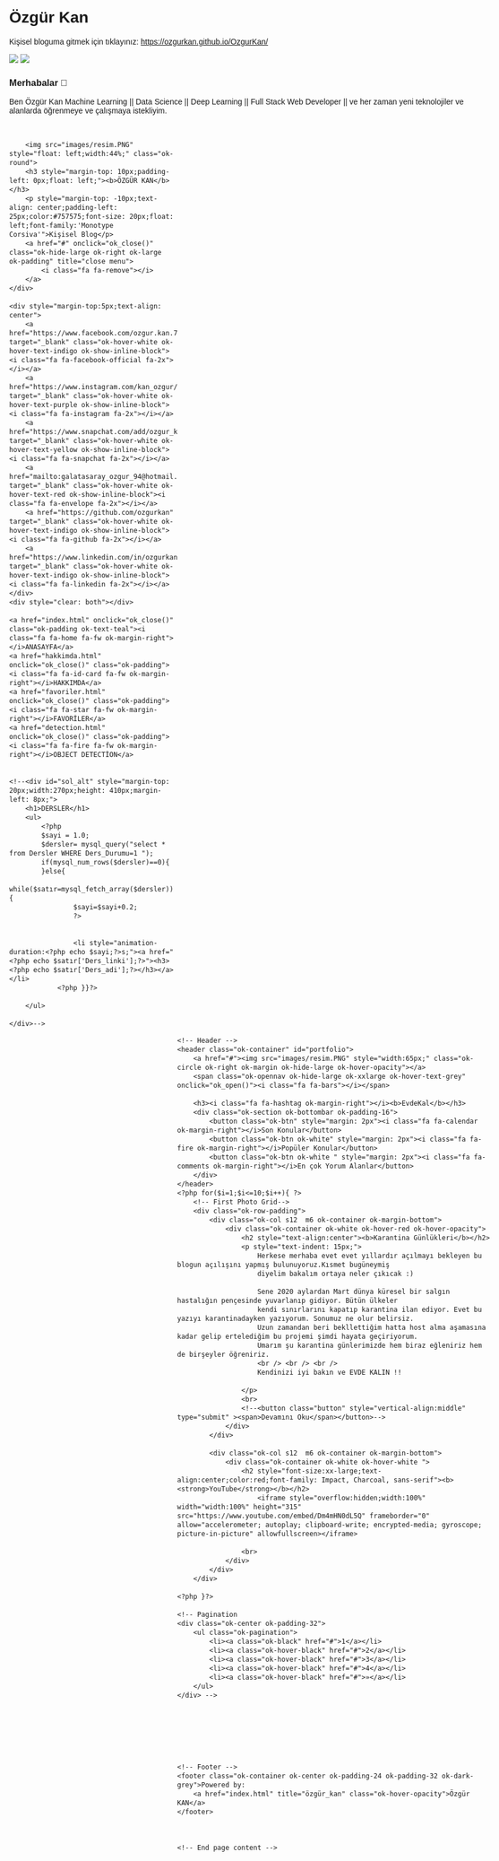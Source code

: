 # Özgür Kan

Kişisel bloguma gitmek için tıklayınız: https://ozgurkan.github.io/OzgurKan/


<img src="https://media.giphy.com/media/p4NLw3I4U0idi/giphy.gif" width="300"> <img src= "https://media.giphy.com/media/26tn33aiTi1jkl6H6/giphy.gif" width = "300">

### Merhabalar 👋
 Ben Özgür Kan  Machine Learning || Data Science || Deep Learning || Full Stack Web Developer || ve her zaman yeni teknolojiler ve alanlarda öğrenmeye ve çalışmaya istekliyim.
 
 
 <!DOCTYPE html>
<html>
<title>ÖZGÜR KAN</title>
<link rel="icon" href="images/favicon.ico" type="image/gif" sizes="16x16"><!--Site favicon -->
<meta charset="UTF-8">
<meta name="viewport" content="width=device-width, initial-scale=1">
<link href="css/ok.css" rel="stylesheet" type="text/css" />
<link rel="stylesheet" href="images/icons/font-awesome-4.7.0/css/font-awesome.min.css">

<style>
    /* latin-ext */
    @font-face {
        font-family: 'Raleway';
        font-style: normal;
        font-weight: 400;
        src: local('Raleway'), local('Raleway-Regular'), url(https://fonts.gstatic.com/s/raleway/v11/yQiAaD56cjx1AooMTSghGfY6323mHUZFJMgTvxaG2iE.woff2) format('woff2');
        unicode-range: U+0100-024F, U+1E00-1EFF, U+20A0-20AB, U+20AD-20CF, U+2C60-2C7F, U+A720-A7FF;
    }
    /* latin */
    @font-face {
        font-family: 'Raleway';
        font-style: normal;
        font-weight: 400;
        src: local('Raleway'), local('Raleway-Regular'), url(https://fonts.gstatic.com/s/raleway/v11/0dTEPzkLWceF7z0koJaX1A.woff2) format('woff2');
        unicode-range: U+0000-00FF, U+0131, U+0152-0153, U+02C6, U+02DA, U+02DC, U+2000-206F, U+2074, U+20AC, U+2212, U+2215;
    }

    body,h1,h2,h3,h4,h5,h6 {font-family: "Raleway", sans-serif}
    .ok-sidenav a,.ok-sidenav h4 {font-weight:bold}


</style>
<body class="ok-light-grey ok-content" style="max-width:2560px">

<!-- Sidenav/menu -->
<nav class="ok-sidenav ok-collapse ok-white ok-animate-left" style="z-index:3;width:300px;" id="mySidenav"><br>
    <div  class="ok-container">

        <img src="images/resim.PNG" style="float: left;width:44%;" class="ok-round">
        <h3 style="margin-top: 10px;padding-left: 0px;float: left;"><b>ÖZGÜR KAN</b></h3>
        <p style="margin-top: -10px;text-align: center;padding-left: 25px;color:#757575;font-size: 20px;float: left;font-family:'Monotype Corsiva'">Kişisel Blog</p>
        <a href="#" onclick="ok_close()" class="ok-hide-large ok-right ok-large ok-padding" title="close menu">
            <i class="fa fa-remove"></i>
        </a>
    </div>

    <div style="margin-top:5px;text-align: center">
        <a href="https://www.facebook.com/ozgur.kan.7" target="_blank" class="ok-hover-white ok-hover-text-indigo ok-show-inline-block"><i class="fa fa-facebook-official fa-2x"></i></a>
        <a href="https://www.instagram.com/kan_ozgur/"  target="_blank" class="ok-hover-white ok-hover-text-purple ok-show-inline-block"><i class="fa fa-instagram fa-2x"></i></a>
        <a href="https://www.snapchat.com/add/ozgur_kan" target="_blank" class="ok-hover-white ok-hover-text-yellow ok-show-inline-block"><i class="fa fa-snapchat fa-2x"></i></a>
        <a href="mailto:galatasaray_ozgur_94@hotmail.com" target="_blank" class="ok-hover-white ok-hover-text-red ok-show-inline-block"><i class="fa fa-envelope fa-2x"></i></a>
        <a href="https://github.com/ozgurkan" target="_blank" class="ok-hover-white ok-hover-text-indigo ok-show-inline-block"><i class="fa fa-github fa-2x"></i></a>
        <a href="https://www.linkedin.com/in/ozgurkan/" target="_blank" class="ok-hover-white ok-hover-text-indigo ok-show-inline-block"><i class="fa fa-linkedin fa-2x"></i></a>
    </div>
    <div style="clear: both"></div>

    <a href="index.html" onclick="ok_close()" class="ok-padding ok-text-teal"><i class="fa fa-home fa-fw ok-margin-right"></i>ANASAYFA</a>
    <a href="hakkimda.html" onclick="ok_close()" class="ok-padding"><i class="fa fa-id-card fa-fw ok-margin-right"></i>HAKKIMDA</a>
    <a href="favoriler.html" onclick="ok_close()" class="ok-padding"><i class="fa fa-star fa-fw ok-margin-right"></i>FAVORİLER</a>
    <a href="detection.html" onclick="ok_close()" class="ok-padding"><i class="fa fa-fire fa-fw ok-margin-right"></i>OBJECT DETECTİON</a>


    <!--<div id="sol_alt" style="margin-top: 20px;width:270px;height: 410px;margin-left: 8px;">
        <h1>DERSLER</h1>
        <ul>
            <?php
            $sayi = 1.0;
            $dersler= mysql_query("select * from Dersler WHERE Ders_Durumu=1 ");
            if(mysql_num_rows($dersler)==0){
            }else{
                while($satır=mysql_fetch_array($dersler)){
                    $sayi=$sayi+0.2;
                    ?>


                    <li style="animation-duration:<?php echo $sayi;?>s;"><a href="<?php echo $satır['Ders_linki'];?>"><h3><?php echo $satır['Ders_adi'];?></h3></a></li>
                <?php }}?>

        </ul>
    
    </div>-->

</nav>

<!-- Overlay effect when opening sidenav on small screens-->
<div class="ok-overlay ok-hide-large ok-animate-opacity" onclick="ok_close()" style="cursor:pointer" title="close side menu" id="myOverlay"></div>

<!-- !PAGE CONTENT! -->
<div class="ok-main" style="margin-left:300px">

    <!-- Header -->
    <header class="ok-container" id="portfolio">
        <a href="#"><img src="images/resim.PNG" style="width:65px;" class="ok-circle ok-right ok-margin ok-hide-large ok-hover-opacity"></a>
        <span class="ok-opennav ok-hide-large ok-xxlarge ok-hover-text-grey" onclick="ok_open()"><i class="fa fa-bars"></i></span>

        <h3><i class="fa fa-hashtag ok-margin-right"></i><b>EvdeKal</b></h3>
        <div class="ok-section ok-bottombar ok-padding-16">
            <button class="ok-btn" style="margin: 2px"><i class="fa fa-calendar ok-margin-right"></i>Son Konular</button>
            <button class="ok-btn ok-white" style="margin: 2px"><i class="fa fa-fire ok-margin-right"></i>Popüler Konular</button>
            <button class="ok-btn ok-white " style="margin: 2px"><i class="fa fa-comments ok-margin-right"></i>En çok Yorum Alanlar</button>
        </div>
    </header>
    <?php for($i=1;$i<=10;$i++){ ?>
        <!-- First Photo Grid-->
        <div class="ok-row-padding">
            <div class="ok-col s12  m6 ok-container ok-margin-bottom">
                <div class="ok-container ok-white ok-hover-red ok-hover-opacity">
                    <h2 style="text-align:center"><b>Karantina Günlükleri</b></h2>
                    <p style="text-indent: 15px;">
                        Herkese merhaba evet evet yıllardır açılmayı bekleyen bu blogun açılışını yapmış bulunuyoruz.Kısmet bugüneymiş
                        diyelim bakalım ortaya neler çıkıcak :)
                        
                        Sene 2020 aylardan Mart dünya küresel bir salgın hastalığın pençesinde yuvarlanıp gidiyor. Bütün ülkeler 
                        kendi sınırlarını kapatıp karantina ilan ediyor. Evet bu yazıyı karantinadayken yazıyorum. Sonumuz ne olur belirsiz.
                        Uzun zamandan beri bekllettiğim hatta host alma aşamasına kadar gelip ertelediğim bu projemi şimdi hayata geçiriyorum.
                        Umarım şu karantina günlerimizde hem biraz eğleniriz hem de birşeyler öğreniriz.
                        <br /> <br /> <br />
                        Kendinizi iyi bakın ve EVDE KALIN !!
                        
                    </p>
                    <br>
                    <!--<button class="button" style="vertical-align:middle" type="submit" ><span>Devamını Oku</span></button>-->
                </div>
            </div>

            <div class="ok-col s12  m6 ok-container ok-margin-bottom">
                <div class="ok-container ok-white ok-hover-white ">
                    <h2 style="font-size:xx-large;text-align:center;color:red;font-family: Impact, Charcoal, sans-serif"><b><strong>YouTube</strong></b></h2>                                            
                        <iframe style="overflow:hidden;width:100%" width="width:100%" height="315" src="https://www.youtube.com/embed/Dm4mHN0dL5Q" frameborder="0" allow="accelerometer; autoplay; clipboard-write; encrypted-media; gyroscope; picture-in-picture" allowfullscreen></iframe>
                    
                    <br>                    
                </div>
            </div>
        </div>

    <?php }?>

    <!-- Pagination
    <div class="ok-center ok-padding-32">
        <ul class="ok-pagination">
            <li><a class="ok-black" href="#">1</a></li>
            <li><a class="ok-hover-black" href="#">2</a></li>
            <li><a class="ok-hover-black" href="#">3</a></li>
            <li><a class="ok-hover-black" href="#">4</a></li>
            <li><a class="ok-hover-black" href="#">»</a></li>
        </ul>
    </div> -->







    <!-- Footer -->
    <footer class="ok-container ok-center ok-padding-24 ok-padding-32 ok-dark-grey">Powered by:
        <a href="index.html" title="özgür_kan" class="ok-hover-opacity">Özgür KAN</a>
    </footer>



    <!-- End page content -->
</div>

<script>
    // Script to open and close sidenav
    function ok_open() {
        document.getElementById("mySidenav").style.display = "block";
        document.getElementById("myOverlay").style.display = "block";
    }

    function ok_close() {
        document.getElementById("mySidenav").style.display = "none";
        document.getElementById("myOverlay").style.display = "none";
    }
</script>

</body>
</html>



